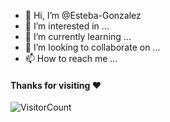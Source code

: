 - 👋 Hi, I’m @Esteba-Gonzalez
- 👀 I’m interested in ...
- 🌱 I’m currently learning ...
- 💞️ I’m looking to collaborate on ...
- 📫 How to reach me ...

<!---
Esteba-Gonzalez/Esteba-Gonzalez is a ✨ special ✨ repository because its `README.md` (this file) appears on your GitHub profile.
You can click the Preview link to take a look at your changes.
--->
#### Thanks for visiting :heart:
![VisitorCount](https://profile-counter.glitch.me/hermanitoPro/count.svg)
